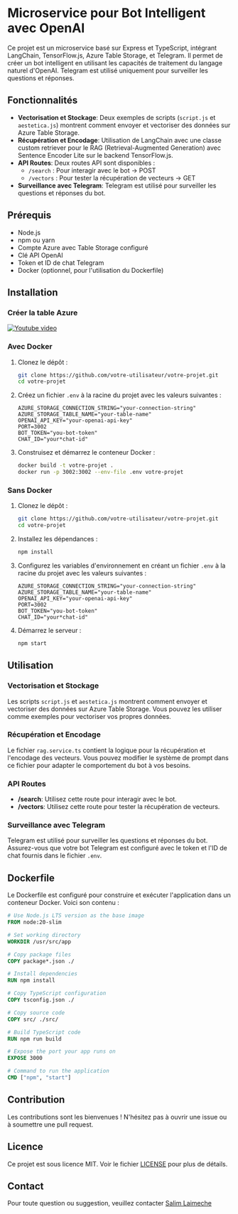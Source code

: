 # Microservice pour Bot Intelligent avec OpenAI

Ce projet est un microservice basé sur Express et TypeScript, intégrant LangChain, TensorFlow.js, Azure Table Storage, et Telegram. Il permet de créer un bot intelligent en utilisant les capacités de traitement du langage naturel d'OpenAI. Telegram est utilisé uniquement pour surveiller les questions et réponses.

## Fonctionnalités

- **Vectorisation et Stockage**: Deux exemples de scripts (`script.js` et `aestetica.js`) montrent comment envoyer et vectoriser des données sur Azure Table Storage.
- **Récupération et Encodage**: Utilisation de LangChain avec une classe custom retriever pour le RAG (Retrieval-Augmented Generation) avec Sentence Encoder Lite sur le backend TensorFlow.js.
- **API Routes**: Deux routes API sont disponibles :
  - `/search` : Pour interagir avec le bot -> POST
  - `/vectors` : Pour tester la récupération de vecteurs -> GET
- **Surveillance avec Telegram**: Telegram est utilisé pour surveiller les questions et réponses du bot.

## Prérequis

- Node.js
- npm ou yarn
- Compte Azure avec Table Storage configuré
- Clé API OpenAI
- Token et ID de chat Telegram
- Docker (optionnel, pour l'utilisation du Dockerfile)

## Installation

### Créer la table Azure
[![Youtube video](http://img.youtube.com/vi/aZIluap-4mo/0.jpg)](http://www.youtube.com/watch?v=aZIluap-4mo "How to create an azure table on azure")

### Avec Docker

1. Clonez le dépôt :
   ```bash
   git clone https://github.com/votre-utilisateur/votre-projet.git
   cd votre-projet
   ```

2. Créez un fichier `.env` à la racine du projet avec les valeurs suivantes :
   ```env
   AZURE_STORAGE_CONNECTION_STRING="your-connection-string"
   AZURE_STORAGE_TABLE_NAME="your-table-name"
   OPENAI_API_KEY="your-openai-api-key"
   PORT=3002
   BOT_TOKEN="you-bot-token"
   CHAT_ID="your*chat-id"
   ```

3. Construisez et démarrez le conteneur Docker :
   ```bash
   docker build -t votre-projet .
   docker run -p 3002:3002 --env-file .env votre-projet
   ```

### Sans Docker

1. Clonez le dépôt :
   ```bash
   git clone https://github.com/votre-utilisateur/votre-projet.git
   cd votre-projet
   ```

2. Installez les dépendances :
   ```bash
   npm install
   ```

3. Configurez les variables d'environnement en créant un fichier `.env` à la racine du projet avec les valeurs suivantes :
   ```env
   AZURE_STORAGE_CONNECTION_STRING="your-connection-string"
   AZURE_STORAGE_TABLE_NAME="your-table-name"
   OPENAI_API_KEY="your-openai-api-key"
   PORT=3002
   BOT_TOKEN="you-bot-token"
   CHAT_ID="your*chat-id"
   ```

4. Démarrez le serveur :
   ```bash
   npm start
   ```

## Utilisation

### Vectorisation et Stockage

Les scripts `script.js` et `aestetica.js` montrent comment envoyer et vectoriser des données sur Azure Table Storage. Vous pouvez les utiliser comme exemples pour vectoriser vos propres données.

### Récupération et Encodage

Le fichier `rag.service.ts` contient la logique pour la récupération et l'encodage des vecteurs. Vous pouvez modifier le système de prompt dans ce fichier pour adapter le comportement du bot à vos besoins.

### API Routes

- **/search**: Utilisez cette route pour interagir avec le bot.
- **/vectors**: Utilisez cette route pour tester la récupération de vecteurs.

### Surveillance avec Telegram

Telegram est utilisé pour surveiller les questions et réponses du bot. Assurez-vous que votre bot Telegram est configuré avec le token et l'ID de chat fournis dans le fichier `.env`.

## Dockerfile

Le Dockerfile est configuré pour construire et exécuter l'application dans un conteneur Docker. Voici son contenu :

```dockerfile
# Use Node.js LTS version as the base image
FROM node:20-slim

# Set working directory
WORKDIR /usr/src/app

# Copy package files
COPY package*.json ./

# Install dependencies
RUN npm install

# Copy TypeScript configuration
COPY tsconfig.json ./

# Copy source code
COPY src/ ./src/

# Build TypeScript code
RUN npm run build

# Expose the port your app runs on
EXPOSE 3000

# Command to run the application
CMD ["npm", "start"]
```

## Contribution

Les contributions sont les bienvenues ! N'hésitez pas à ouvrir une issue ou à soumettre une pull request.

## Licence

Ce projet est sous licence MIT. Voir le fichier [LICENSE](LICENSE) pour plus de détails.

## Contact

Pour toute question ou suggestion, veuillez contacter [Salim Laimeche](mailto:laimeche160@gmail.com)
